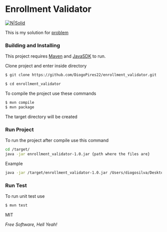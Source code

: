 # Enrollment Validator

[![N|Solid](https://api.travis-ci.org/DiogoPires22/enrollment_validator.svg?branch=master)](#)

This is my solution for [problem](/problem.txt)

### Building and Installing

This project requires [Maven](https://maven.apache.org/) and [JavaSDK](http://www.oracle.com/technetwork/pt/java/javase/downloads/index.html) to run.


Clone project and enter inside directory
```sh
$ git clone https://github.com/DiogoPires22/enrollment_validator.git

$ cd enrollment_validator
```
To compile the project use these commands
```sh
$ mvn compile
$ mvn package
```
The target directory will be created
### Run Project


To run the project after compile use this command
```sh
cd /target/
java -jar enrollment_validator-1.0.jar {path where the files are}
```

Example
```sh
java -jar /target/enrollment_validator-1.0.jar /Users/diogosilva/Desktop/resources/
```

### Run Test
To run unit test use

```sh
$ mvn test
```



MIT


*Free Software, Hell Yeah!*
